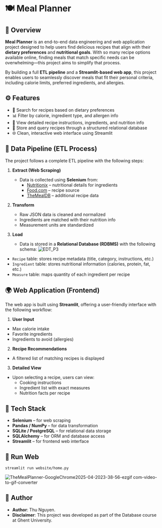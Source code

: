 # 🍽️ Meal Planner

## 📌 Overview

**Meal Planner** is an end-to-end data engineering and web application project designed to help users find delicious recipes that align with their **dietary preferences** and **nutritional goals**. With so many recipe options available online, finding meals that match specific needs can be overwhelming—this project aims to simplify that process.

By building a full **ETL pipeline** and a **Streamlit-based web app**, this project enables users to seamlessly discover meals that fit their personal criteria, including calorie limits, preferred ingredients, and allergies.

## ⚙️ Features

- 🔎 Search for recipes based on dietary preferences  
- 📊 Filter by calorie, ingredient type, and allergen info  
- 🍲 View detailed recipe instructions, ingredients, and nutrition info  
- 💾 Store and query recipes through a structured relational database  
- 🌐 Clean, interactive web interface using Streamlit

## 🔄 Data Pipeline (ETL Process)

The project follows a complete ETL pipeline with the following steps:

1. **Extract (Web Scraping)**  
   - Data is collected using **Selenium** from:
     - [Nutritionix](https://www.nutritionix.com/) – nutritional details for ingredients
     - [Food.com](https://www.food.com/) – recipe source
     - [TheMealDB](https://www.themealdb.com/) – additional recipe data

2. **Transform**  
   - Raw JSON data is cleaned and normalized
   - Ingredients are matched with their nutrition info
   - Measurement units are standardized

3. **Load**  
   - Data is stored in a **Relational Database (RDBMS)** with the following schema:
![EDT_P3](https://github.com/user-attachments/assets/025f0f05-b72c-44cd-9948-ee7d987cf74f)


- `Recipe` table: stores recipe metadata (title, category, instructions, etc.)
- `Ingredient` table: stores nutritional information (calories, protein, fat, etc.)
- `Measure` table: maps quantity of each ingredient per recipe

## 🌍 Web Application (Frontend)

The web app is built using **Streamlit**, offering a user-friendly interface with the following workflow:

1. **User Input**  
- Max calorie intake  
- Favorite ingredients  
- Ingredients to avoid (allergies)

2. **Recipe Recommendations**  
- A filtered list of matching recipes is displayed

3. **Detailed View**  
- Upon selecting a recipe, users can view:
  - Cooking instructions
  - Ingredient list with exact measures
  - Nutrition facts per recipe


## 🧪 Tech Stack

- **Selenium** – for web scraping  
- **Pandas / NumPy** – for data transformation  
- **SQLite / PostgreSQL** – for relational data storage  
- **SQLAlchemy** – for ORM and database access  
- **Streamlit** – for frontend web interface

## 🚀 Run Web
```
streamlit run website/home.py
```
![TheMealPlanner-GoogleChrome2025-04-2023-38-56-ezgif com-video-to-gif-converter](https://github.com/user-attachments/assets/a6930d0c-9145-4ec9-ab67-cf9b04502df7)

## 🧪 Author
- **Author**: Thu Nguyen.
- **Disclaimer**: This project was developed as part of the Database course at Ghent University.
